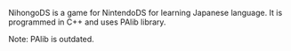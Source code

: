 NihongoDS is a game for NintendoDS for learning Japanese language.
It is programmed in C++ and uses PAlib library.

Note: PAlib is outdated.